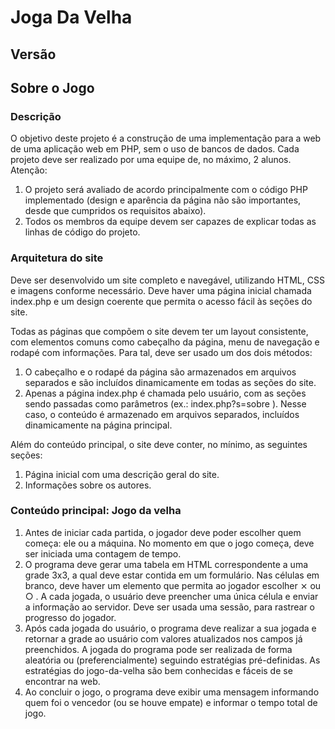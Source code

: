 # Joga Da Velha
## Versão
## Sobre o Jogo

### Descrição

O objetivo deste projeto é a construção de uma implementação para a web de uma aplicação web em PHP, sem o uso de bancos de dados.
Cada projeto deve ser realizado por uma equipe de, no máximo, 2 alunos.
Atenção:
1. O projeto será avaliado de acordo principalmente com o código PHP implementado (design e
aparência da página não são importantes, desde que cumpridos os requisitos abaixo).
2. Todos os membros da equipe devem ser capazes de explicar todas as linhas de código do projeto.

### Arquitetura do site
Deve ser desenvolvido um site completo e navegável, utilizando HTML, CSS e imagens conforme necessário. Deve haver uma página inicial chamada index.php e um design coerente que permita o acesso fácil às seções do site.

Todas as páginas que compõem o site devem ter um layout consistente, com elementos comuns como cabeçalho da página, menu de navegação e rodapé com informações. Para tal, deve ser usado um dos dois métodos:
1. O cabeçalho e o rodapé da página são armazenados em arquivos separados e são incluídos dinamicamente em todas as seções do site.
2. Apenas a página index.php é chamada pelo usuário, com as seções sendo passadas como parâmetros (ex.: index.php?s=sobre ). Nesse caso, o conteúdo é armazenado em arquivos separados, incluídos dinamicamente na página principal. 

Além do conteúdo principal, o site deve conter, no mínimo, as seguintes seções:
1. Página inicial com uma descrição geral do site.
2. Informações sobre os autores.

### Conteúdo principal: Jogo da velha

1. Antes de iniciar cada partida, o jogador deve poder escolher quem começa: ele ou a máquina. No momento em que o jogo começa, deve ser iniciada uma contagem de tempo.
2. O programa deve gerar uma tabela em HTML correspondente a uma grade 3x3, a qual deve estar contida em um formulário. Nas células em branco, deve haver um elemento que permita ao jogador escolher ⨯ ou ○ . A cada jogada, o usuário deve preencher uma única célula e enviar a informação ao servidor. Deve ser usada uma sessão, para rastrear o progresso do jogador.
3. Após cada jogada do usuário, o programa deve realizar a sua jogada e retornar a grade ao usuário com valores atualizados nos campos já preenchidos. A jogada do programa pode ser realizada de forma aleatória ou
(preferencialmente) seguindo estratégias pré-definidas. As estratégias do jogo-da-velha são bem conhecidas e fáceis de se encontrar na web.
4. Ao concluir o jogo, o programa deve exibir uma mensagem informando quem foi o vencedor (ou se houve empate) e informar o tempo total de jogo.